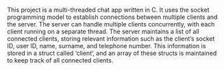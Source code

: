 This project is a multi-threaded chat app written in C. It uses the socket programming
model to establish connections between multiple clients and the server. The server can
handle multiple clients concurrently, with each client running on a separate thread.
The server maintains a list of all connected clients, storing relevant information such
as the client’s socket ID, user ID, name, surname, and telephone number.
This
information is stored in a struct called ‘client‘, and an array of these structs is
maintained to keep track of all connected clients.
